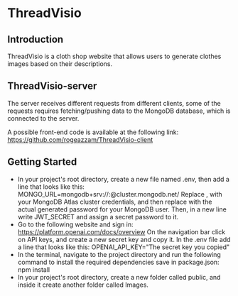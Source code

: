 # ThreadVisio
## Introduction

ThreadVisio is a cloth shop website that allows users to generate clothes images based on their descriptions.

## ThreadVisio-server

The server receives different requests from different clients, some of the requests requires fetching/pushing data to the MongoDB database, which is connected to the server.

A possible front-end code is available at the following link: https://github.com/rogeazzam/ThreadVisio-client

## Getting Started

- In your project's root directory, create a new file named .env,
  then add a line that looks like this:
  MONGO_URL=mongodb+srv://<username>:<password>@cluster.mongodb.net/<database>
  Replace <username>, <database> with your MongoDB Atlas cluster credentials, and then replace <password> with the actual generated password for your MongoDB user.
  Then, in a new line write JWT_SECRET and assign a secret password to it.
- Go to the following website and sign in: https://platform.openai.com/docs/overview
  On the navigation bar click on API keys, and create a new secret key and copy it.
  In the .env file add a line that looks like this:
  OPENAI_API_KEY="The secret key you copied"
- In the terminal, navigate to the project directory and run the following command to install the required dependencies save in package.json: npm install
- In your project's root directory, create a new folder called public, and inside it create another folder called Images.
